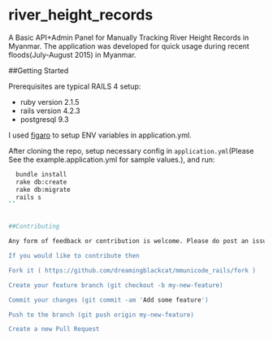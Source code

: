 # river_height_records

A Basic API+Admin Panel for Manually Tracking River Height Records in Myanmar. The application was developed for quick usage during recent floods(July-August 2015) in Myanmar.


##Getting Started

Prerequisites are typical RAILS 4 setup:

- ruby version 2.1.5
- rails version 4.2.3
- postgresql 9.3

I used [figaro](https://github.com/laserlemon/figaro) to setup ENV variables in application.yml. 

After cloning the repo, setup necessary config in `application.yml`(Please See the example.application.yml for sample values.), and run:

```sh
  bundle install
  rake db:create
  rake db:migrate
  rails s
``


##Contributing

Any form of feedback or contribution is welcome. Please do post an issue if there is something you would like to add as a feature or if you find a bug. An issue/pull request can make the contributors of the project very happy. Don't be shy or afraid!

If you would like to contribute then

Fork it ( https://github.com/dreamingblackcat/mmunicode_rails/fork )

Create your feature branch (git checkout -b my-new-feature)

Commit your changes (git commit -am 'Add some feature')

Push to the branch (git push origin my-new-feature)

Create a new Pull Request

